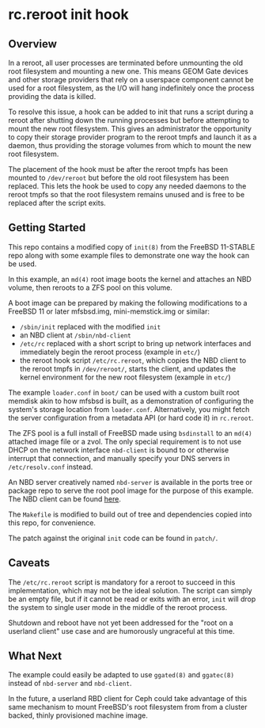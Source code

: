 # rc.reroot init hook

## Overview

In a reroot, all user processes are terminated before unmounting the old root
filesystem and mounting a new one.  This means GEOM Gate devices and other
storage providers that rely on a userspace component cannot be used for a root
filesystem, as the I/O will hang indefinitely once the process providing the
data is killed.

To resolve this issue, a hook can be added to init that runs a script during a
reroot after shutting down the running processes but before attempting to mount
the new root filesystem.  This gives an administrator the opportunity to copy
their storage provider program to the reroot tmpfs and launch it as a daemon,
thus providing the storage volumes from which to mount the new root filesystem.

The placement of the hook must be after the reroot tmpfs has been mounted to
`/dev/reroot` but before the old root filesystem has been replaced.  This lets
the hook be used to copy any needed daemons to the reroot tmpfs so that the
root filesystem remains unused and is free to be replaced after the script
exits.

## Getting Started

This repo contains a modified copy of `init(8)` from the FreeBSD 11-STABLE repo
along with some example files to demonstrate one way the hook can be used.

In this example, an `md(4)` root image boots the kernel and attaches an NBD
volume, then reroots to a ZFS pool on this volume.

A boot image can be prepared by making the following modifications to a
FreeBSD 11 or later mfsbsd.img, mini-memstick.img or similar:

+ `/sbin/init` replaced with the modified `init`
+ an NBD client at `/sbin/nbd-client`
+ `/etc/rc` replaced with a short script to bring up network interfaces and
  immediately begin the reroot process (example in `etc/`)
+ the reroot hook script `/etc/rc.reroot`, which copies the NBD client to the
  reroot tmpfs in `/dev/reroot/`, starts the client, and updates the kernel
  environment for the new root filesystem (example in `etc/`)

The example `loader.conf` in `boot/` can be used with a custom built root
memdisk akin to how mfsbsd is built, as a demonstration of configuring the
system's storage location from `loader.conf`.  Alternatively, you might fetch
the server configuration from a metadata API (or hard code it) in `rc.reroot`.

The ZFS pool is a full install of FreeBSD made using `bsdinstall` to an `md(4)`
attached image file or a zvol.  The only special requirement is to not use DHCP
on the network interface `nbd-client` is bound to or otherwise interrupt that
connection, and manually specify your DNS servers in `/etc/resolv.conf`
instead.

An NBD server creatively named `nbd-server` is available in the ports tree or
package repo to serve the root pool image for the purpose of this example.  The
NBD client can be found
[here](https://github.com/freqlabs/nbd-client/tree/casper).

The `Makefile` is modified to build out of tree and dependencies copied into
this repo, for convenience.

The patch against the original `init` code can be found in `patch/`.

## Caveats

The `/etc/rc.reroot` script is mandatory for a reroot to succeed in this
implementation, which may not be the ideal solution.  The script can simply be
an empty file, but if it cannot be read or exits with an error, `init` will
drop the system to single user mode in the middle of the reroot process.

Shutdown and reboot have not yet been addressed for the "root on a userland
client" use case and are humorously ungraceful at this time.

## What Next

The example could easily be adapted to use `ggated(8)` and `ggatec(8)` instead
of `nbd-server` and `nbd-client`.

In the future, a userland RBD client for Ceph could take advantage of this same
mechanism to mount FreeBSD's root filesystem from from a cluster backed, thinly
provisioned machine image.
